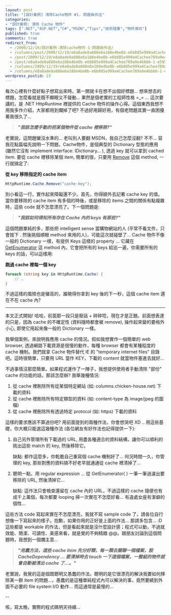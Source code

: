 ```yaml
---
layout: post
title: "[設計案例] 清除Cache物件 #1. 問題與作法"
categories:
- "設計案例: 清除 Cache 物件"
tags: [".NET","ASP.NET","C#","MSDN","Tips","技術隨筆","物件導向"]
published: true
comments: true
redirect_from:
  - /2009/12/19/設計案例-清除cache物件-1-問題與作法/
  - /columns/post/2009/12/19/e8a8ade8a888e6a188e4be8b-e6b885e999a4Cachee789a9e4bbb6-1-e5958fe9a18ce88887e4bd9ce6b395.aspx/
  - /post/2009/12/19/e8a8ade8a888e6a188e4be8b-e6b885e999a4Cachee789a9e4bbb6-1-e5958fe9a18ce88887e4bd9ce6b395.aspx/
  - /post/e8a8ade8a888e6a188e4be8b-e6b885e999a4Cachee789a9e4bbb6-1-e5958fe9a18ce88887e4bd9ce6b395.aspx/
  - /columns/2009/12/19/e8a8ade8a888e6a188e4be8b-e6b885e999a4Cachee789a9e4bbb6-1-e5958fe9a18ce88887e4bd9ce6b395.aspx/
  - /columns/e8a8ade8a888e6a188e4be8b-e6b885e999a4Cachee789a9e4bbb6-1-e5958fe9a18ce88887e4bd9ce6b395.aspx/
wordpress_postid: 23
---
```


每次心裡有什麼好點子想寫出來時，第一關就卡在想不出個好標題... 想來想去的標題，怎麼看就是既不顯眼又不聳動... 果然是個老實的工程師性格 =_= ...  這次要講的，是 .NET HttpRuntime 裡提供的 Cache 物件的操作心得。這個東西我想不用我多作介紹，大家都用到爛掉了吧? 不過好用歸好用，有個老問題其實一直困擾著我很久了...

> ***"我該怎麼手動的把某個物件從 cache 裡移除?"***

老實說，這問題蠻沒水準的... 老叫別人要翻 MSDN，我自己怎麼沒翻? 不不... 容我花點篇幅先說明一下問題。Cache物件，是個典型的 Dictionary 型態的應用 (雖然它沒有 implement interface: IDictionary… ), 透過 key 就可以拿到 cached item. 要從 cache 裡移除某個 item, 簡單的很，只要用 [Remove](http://msdn.microsoft.com/zh-tw/library/system.web.caching.cache.remove.aspx) 這個 method, 一行就搞定了:

**從 key 移除指定的 cache item**

```csharp
HttpRuntime.Cache.Remove("cache-key");
```

別小看這一行，實作起來障礙還不少。首先，你得額外去記著 cache key 的值。當你要移除的 cache item 有多個的時後，或是移除的 items 之間的關係有點複雜時，這些 code 就不怎麼漂亮了。下一個問題是:

> ***"我該如何得知所有存在 Cache 內的 keys 有那些?"***

這個問題單純的多，那些把 intelligent sense 當購物網站的人 (平常不看文件，只會按下 . 然後挑個順眼 method 來用的人)，可能這次就碰壁了... Cache 物件不像一般的 Dictionary 一樣，有提供 Keys 這樣的 property ... 它藏在 [GetEnumerator](http://msdn.microsoft.com/zh-tw/library/system.web.caching.cache.remove.aspx) 這 method 內，它會把所有的 keys 給巡一遍，你需要所有的 keys 的話，可以這樣用:

**跑過 cache 裡每一個 key**

```csharp
foreach (string key in HttpRuntime.Cache) { 
    // … 
}
```

不過這樣的風險也是蠻高的，誰曉得你拿到 key 後的下一秒，這個 cache item 還在不在 cache 內?

--------------------------------------------------------------

本文正式開始! 哈哈，前面那一段只是廢話 + 碎碎唸，現在才是正題。前面想表達的只是，因為 cache 的不確定性 (資料隨時都會被 remove), 操作起來變的要格外小心, 即使它用起來像一般的 Dictionary 一樣。

我舉個案例，來說明我應用 cache 的情況。假如我想實作一個簡單的 web browser, 透過網路下載資源是很慢的動作，每種 browser 都會有某種程度的 cache 機制。我們就拿 Cache 物件替代 IE 的 "temporary internet files" 目錄吧。這時很簡單，只要用 URL 當作 KEY，下載的 content 就當物件塞進去就好...

不過事情沒那麼簡單。如果程式運作了一陣子，我想提供使用者手動清除 "部份" cache 的功能的話，那該怎麼辦? 我舉幾種情況:

1. 從 cache 裡刪除所有從某個特定網站 (如: columns.chicken-house.net) 下載的資料 
2. 從 cache 裡刪除所有特定類型的資料 (如: content-type 為 image/jpeg 的圖檔) 
3. 從 cache 裡刪除所有透過特定 protocol (如: https) 下載的資料 

這樣的要求應該不算過份吧? 用前面提到的兩種作法，你會想哭吧 XD .. 用這些基礎，你大概只能選這幾種作法 (各位網友有好作法也記得提供一下):

1. 自己另外管理所有下載過的 URL, 用盡各種適合的資料結構，讓你可以順利的挑出這些 match 的 key, 然後移除它。 

   缺點: 都作這麼多，你乾脆自己重寫個 cache 機制好了... 何況時間一久，你管理的 key, 那些對應的資料搞不好老早就通通從 cache 裡清掉了... 

2. 聰明一點，用 regular expression … 從 GetEnumerator( ) 一筆一筆過濾出要移除的 URL, 然後清掉它... 

   缺點: 這作法只會檢查還留在 cache 內的 URL，不過這樣的 cache 隨便也有成千上萬個，每次都要 looping 掃一次實在不怎麼好看... 有違處女座有潔癖的個性... 

 

這些方法 code 寫起來實在不怎麼漂亮，我就不寫 sample code 了，請各位自行想像一下寫起來的樣子。抱歉，如果你用的正好是上面的作法... 那請多包含... :D   這些都是 workable 的作法，但是看起來就是沒什麼設計感；程式可以動，不過就效能、簡潔、可讀性、美感來看，就是覺的不夠精緻 @@。跟朋友討論到這個問題時，我想到一個爛主意...

> ***"用蠢方法，這些 cache item 先分好類，每一類去關聯一個檔案，設 CacheDependency … 要清掉時去 touch 一下這個檔案，一整組的物件就會自動被清出 cache 了…。"***

老實說，我覺的這是個既聰明又愚蠢的作法。聰明的是它很漂亮的解決我要如何移除某一群 item 的問題...，愚蠢的是這種單純程式內可以解決的事，竟然要繞到外面不必要的 file system I/O 動作... 而這通常是最慢的...

 

--

咳，寫太晚，實際的程式碼明天待續...
